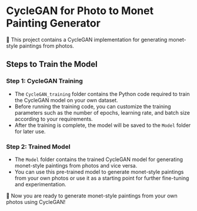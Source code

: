 # CycleGAN for Photo to Monet Painting Generator

🎨 This project contains a CycleGAN implementation for generating monet-style paintings from photos. 

## Steps to Train the Model

### Step 1: CycleGAN Training
* The `CycleGAN_training` folder contains the Python code required to train the CycleGAN model on your own dataset.
* Before running the training code, you can customize the training parameters such as the number of epochs, learning rate, and batch size according to your requirements.
* After the training is complete, the model will be saved to the `Model` folder for later use.

### Step 2: Trained Model
* The `Model` folder contains the trained CycleGAN model for generating monet-style paintings from photos and vice versa.
* You can use this pre-trained model to generate monet-style paintings from your own photos or use it as a starting point for further fine-tuning and experimentation.

🚀 Now you are ready to generate monet-style paintings from your own photos using CycleGAN!
